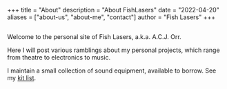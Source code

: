 +++
title = "About"
description = "About FishLasers"
date = "2022-04-20"
aliases = ["about-us", "about-me", "contact"]
author = "Fish Lasers"
+++

##

Welcome to the personal site of Fish Lasers, a.k.a. A.C.J. Orr.

Here I will post various ramblings about my personal projects, which range from theatre to electronics to music.

I maintain a small collection of sound equipment, available to borrow. See my [kit list](https://kitlist.fishlasers.co.uk).



